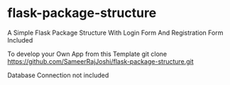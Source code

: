 # flask-package-structure

A Simple Flask Package Structure With Login Form And Registration Form Included

To develop your Own App from this Template
git clone https://github.com/SameerRajJoshi/flask-package-structure.git

Database Connection not included
